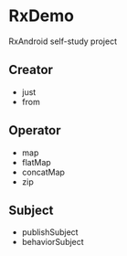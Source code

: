 # RxDemo  
RxAndroid self-study project
## Creator
* just
* from

## Operator
* map
* flatMap
* concatMap
* zip

## Subject
* publishSubject
* behaviorSubject
